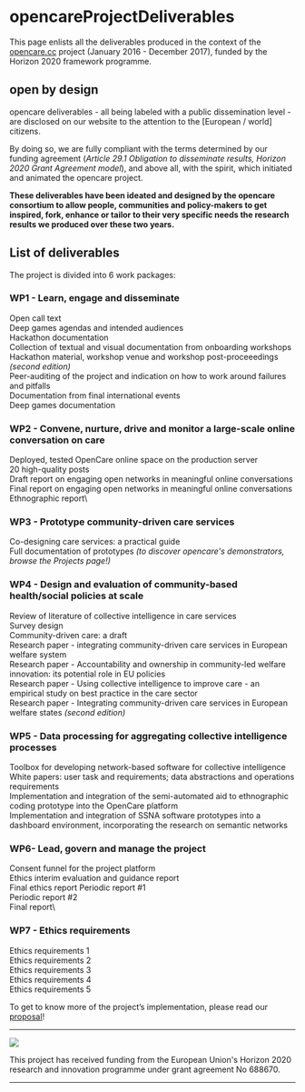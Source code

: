 # opencareProjectDeliverables


This page enlists all the deliverables produced in the context of the [opencare.cc](http://opencare.cc/) project (January 2016 - December 2017), funded by the Horizon 2020 framework programme.

## open by design 

opencare deliverables - all being labeled with a public dissemination level - are disclosed on our website to the attention to the [European / world] citizens.

By doing so, we are fully compliant with the terms determined by our funding agreement (*Article 29.1 Obligation to disseminate results, Horizon 2020 Grant Agreement model*), and above all, with the spirit, which initiated and animated the opencare project.

**These deliverables have been ideated and designed by the opencare consortium to allow people, communities and policy-makers to get inspired, fork, enhance or tailor to their very specific needs the research results we produced over these two years.**


## List of deliverables

The project is divided into 6 work packages:

### WP1 - Learn, engage and disseminate

Open call text\
Deep games agendas and intended audiences\
Hackathon documentation\
Collection of textual and visual documentation from onboarding workshops\
Hackathon material, workshop venue and workshop post-proceeedings *(second edition)*\
Peer-auditing of the project and indication on how to work around failures and pitfalls\
Documentation from final international events\
Deep games documentation


### WP2	- Convene, nurture, drive and monitor a large-scale online conversation on care
Deployed, tested OpenCare online space on the production server\
20 high-quality posts\
Draft report on engaging open networks in meaningful online conversations\
Final report on engaging open networks in meaningful online conversations\
Ethnographic report\

### WP3 - Prototype community-driven care services
Co-designing care services: a practical guide\
Full documentation of prototypes *(to discover opencare's demonstrators, browse the Projects page!)*

### WP4 - Design and evaluation of community-based health/social policies at scale
Review of literature of collective intelligence in care services\
Survey design\
Community-driven care: a draft\
Research paper - integrating community-driven care services in European welfare system\
Research paper - Accountability and ownership in community-led welfare innovation: its potential role in EU policies\
Research paper - Using collective intelligence to improve care - an empirical study on best practice in the care sector\
Research paper - Integrating community-driven care services in European welfare states *(second edition)*

### WP5 - Data processing for aggregating collective intelligence processes
Toolbox for developing  network-based software for collective intelligence\
White papers: user task and requirements; data abstractions and operations requirements\
Implementation and integration of the semi-automated aid to ethnographic coding prototype into the OpenCare platform\
Implementation and integration of SSNA software prototypes into a dashboard environment, incorporating the research on semantic networks

### WP6- Lead, govern and manage the project
Consent funnel for the project platform\
Ethics interim evaluation and guidance report\
Final ethics report
Periodic report #1\
Periodic report #2\
Final report\

### WP7 - Ethics requirements
Ethics requirements 1\
Ethics requirements 2\
Ethics requirements 3\
Ethics requirements 4\
Ethics requirements 5


To get to know more of the project’s implementation, please read our [proposal](https://drive.google.com/open?id=0BxnwAmGNB9t9NVRtZUlZZGRtUW8)!

-----

![](https://github.com/opencarecc/OpenCarePlaybook/blob/master/OC-img_logo_ce-en-rvb-hr.jpg)

This project has received funding from the European Union's Horizon 2020 research and innovation programme under grant agreement No 688670.

-----

